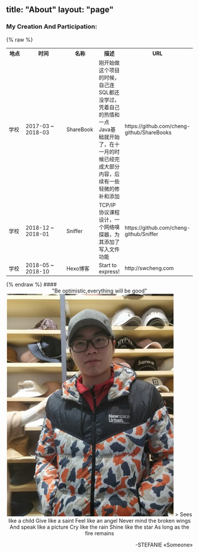 title: "About"
layout: "page"
---
### **My Creation And Participation:**  
{% raw %}  
<table>
  <tr>
    <th width="50">地点</th>
    <th width="150">时间</th>
    <th width="75">名称</th>
    <th>描述</th>
    <th>URL</th>
  </tr>
  <tr>
    <td>学校</td>
    <td>2017-03 ~ 2018-03</td>
    <td>ShareBook</td>
    <td>刚开始做这个项目的时候，自己连SQL都还没学过，凭着自己的热情和一点Java基础就开始了，在十一月的时候已经完成大部分内容，后续有一些轻微的修补和添加</td>
    <td>https://github.com/cheng-github/ShareBooks</td>
  </tr>
  <tr>
    <td>学校</td>
    <td>2018-12 ~ 2018-01</td>
    <td>Sniffer</td>
    <td>TCP/IP协议课程设计，一个网络嗅探器，为其添加了写入文件功能</td>
    <td>https://github.com/cheng-github/Sniffer</td>
  </tr>
  <tr>
    <td>学校</td>
    <td>2018-05 ~ 2018-10</td>
    <td>Hexo博客</td>
    <td>Start to express!</td>
    <td>http://swcheng.com</td>
  </tr>
</table>
{% endraw %}  
#### <center>"Be optimistic,everything will be good"</center>
<div align="center"><img src="/images/myself.jpg" height="600">  
>  Sees like a child
   Give like a saint
   Feel like an angel
   Never mind the broken wings
   And speak like a picture
   Cry like the rain   
   Shine like the star
   As long as the fire remains
      <p align="right"> -STEFANIE «Someone»</p>             
